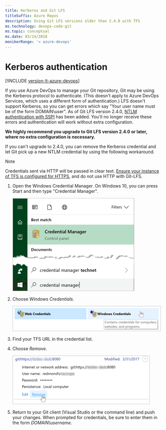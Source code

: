 ```yaml
---
title: Kerberos and Git LFS
titleSuffix: Azure Repos
description: Using Git LFS versions older than 2.4.0 with TFS
ms.technology: devops-code-git 
ms.topic: conceptual
ms.date: 03/14/2018
monikerRange: '< azure-devops'
---
```


# Kerberos authentication

[!INCLUDE [version-lt-azure-devops](../../includes/version-lt-azure-devops.md)]

If you use Azure DevOps to manage your Git repository, Git may be using the Kerberos protocol to authenticate. 
(This doesn't apply to Azure DevOps Services, which uses a different form of authentication.)
LFS doesn't support Kerberos, so you can get errors which say "Your user name must be of the form DOMAIN\user".
As of Git LFS version 2.4.0, [NTLM authentication with SSPI](https://github.com/git-lfs/git-lfs/pull/2871) has been added.
You'll no longer receive these errors and authentication will work without extra configuration.

**We highly recommend you upgrade to Git LFS version 2.4.0 or later, where no extra configuration is necessary.**

If you can't upgrade to 2.4.0, you can remove the Kerberos credential and let Git pick up a new NTLM credential by using the following workaround.


> [!NOTE]
> Credentials sent via HTTP will be passed in clear text.
> [Ensure your instance of TFS is configured for HTTPS](/azure/devops/server/admin/websitesettings), and do not use HTTP with Git-LFS.

1. Open the Windows Credential Manager. On Windows 10, you can press Start and then type "Credential Manager".

   ![Open Credential Manager](media/manage-large-files/launch-credential-manager.png)

2. Choose *Windows Credentials*.

   ![Choose Windows Credentials](media/manage-large-files/choose-windows-credentials.png)

3. Find your TFS URL in the credential list.
4. Choose *Remove*.

   ![Choose Remove](media/manage-large-files/choose-remove.png)

5. Return to your Git client (Visual Studio or the command line) and push your changes.
   When prompted for credentials, be sure to enter them in the form *DOMAIN\username*.

